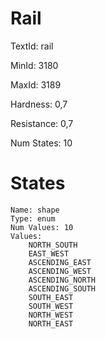 # Rail

TextId: rail

MinId: 3180

MaxId: 3189

Hardness: 0,7

Resistance: 0,7


Num States: 10

# States
```
Name: shape
Type: enum
Num Values: 10
Values:
    NORTH_SOUTH
    EAST_WEST
    ASCENDING_EAST
    ASCENDING_WEST
    ASCENDING_NORTH
    ASCENDING_SOUTH
    SOUTH_EAST
    SOUTH_WEST
    NORTH_WEST
    NORTH_EAST
```